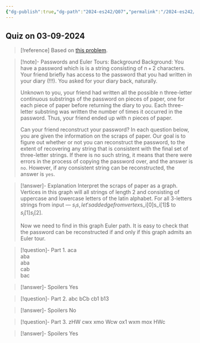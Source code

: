 ```yaml
---
{"dg-publish":true,"dg-path":"2024-es242/Q07","permalink":"/2024-es242/q07/","hide":true}
---
```


## Quiz on 03-09-2024


<div class="transclusion internal-embed is-loaded"><div class="markdown-embed">



> [!reference] Based on [this problem](https://codeforces.com/contest/508/problem/D). 

> [!note]- Passwords and Euler Tours: Background
> Background: You have a password which is is a string consisting of n + 2 characters. Your friend briefly has access to the password that you had written in your diary (!!!). You asked for your diary back, naturally.
> 
> Unknown to you, your friend had written all the possible n three-letter continuous substrings of the password on pieces of paper, one for each piece of paper before returning the diary to you. Each three-letter substring was written the number of times it occurred in the password. Thus, your friend ended up with n pieces of paper.
> 
> Can your friend reconstruct your password? In each question below, you are given the information on the scraps of paper. Our goal is to figure out whether or not you can reconstruct the password, to the extent of recovering any string that is consistent with the final set of three-letter strings. If there is no such string, it means that there were errors in the process of copying the password over, and the answer is `no`. However, if any consistent string can be reconstructed, the answer is `yes`.

> [!answer]- Explanation
> Interpret the scraps of paper as a graph. Vertices in this graph will all strings of length 2 and consisting of uppercase and lowercase letters of the latin alphabet. For all 3-letters strings from input — $s_i
s, let's add edge from vertex $s_i[0]s_i[1]$ to $s_i[1]s_i[2]$.
>
> Now we need to find in this graph Euler path. It is easy to check that the password can be reconstructed if and only if this graph admits an Euler tour.

> [!question]- Part 1.
> aca  
> aba  
> aba  
> cab  
> bac

> [!answer]- Spoilers
> Yes


> [!question]- Part 2.
> abc
> bCb
> cb1
> b13

> [!answer]- Spoilers
> No

> [!question]- Part 3.
> zHW
> cwx
> xmo
> Wcw
> ox1
> wxm
> mox
> HWc

> [!answer]- Spoilers
> Yes



</div></div>

